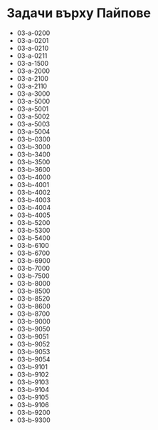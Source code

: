 # Задачи върху Пайпове
* 03-a-0200  
* 03-a-0201  
* 03-a-0210  
* 03-a-0211  
* 03-a-1500  
* 03-a-2000  
* 03-a-2100  
* 03-a-2110  
* 03-a-3000  
* 03-a-5000  
* 03-a-5001  
* 03-a-5002  
* 03-a-5003  
* 03-a-5004  
* 03-b-0300  
* 03-b-3000  
* 03-b-3400  
* 03-b-3500  
* 03-b-3600  
* 03-b-4000  
* 03-b-4001  
* 03-b-4002  
* 03-b-4003  
* 03-b-4004  
* 03-b-4005  
* 03-b-5200  
* 03-b-5300  
* 03-b-5400  
* 03-b-6100  
* 03-b-6700  
* 03-b-6900  
* 03-b-7000  
* 03-b-7500  
* 03-b-8000  
* 03-b-8500  
* 03-b-8520  
* 03-b-8600  
* 03-b-8700  
* 03-b-9000  
* 03-b-9050  
* 03-b-9051  
* 03-b-9052
* 03-b-9053
* 03-b-9054
* 03-b-9101
* 03-b-9102
* 03-b-9103
* 03-b-9104
* 03-b-9105
* 03-b-9106
* 03-b-9200
* 03-b-9300
